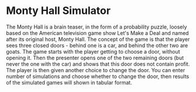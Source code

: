 # Monty Hall Simulator
The Monty Hall is a brain teaser, in the form of a probability puzzle, loosely based on the American television game show Let's Make a Deal and named after its original host, Monty Hall. The concept of the game is that the player sees three closed doors - behind one is a car, and behind the other two are goats. The game starts with the player getting to choose a door, without opening it. Then the presenter opens one of the two remaining doors (but never the one with the car) and shows that this door does not contain profit. The player is then given another choice to change the door. You can enter number of simulations and choose whether to change the door, then results of the simulated games will shown in tabular format.
